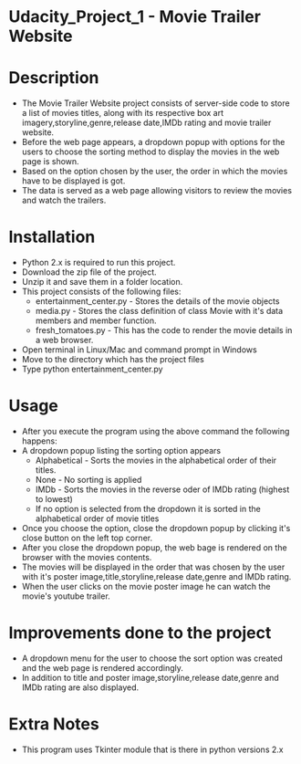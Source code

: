 # Udacity_Project_1 - Movie Trailer Website
# Description
- The Movie Trailer Website project consists of server-side code to store a list of movies titles, along with its respective box art imagery,storyline,genre,release date,IMDb rating and movie trailer website. 
- Before the web page appears, a dropdown popup with options for the users to choose the sorting method to display the movies in the web page is shown.
- Based on the option chosen by the user, the order in which the movies have to be displayed is got.
- The data is served as a web page allowing visitors to review the movies and watch the trailers.
# Installation
- Python 2.x is required to run this project. 
- Download the zip file of the project.
- Unzip it and save them in a folder location.
- This project consists of the following files:
    - entertainment_center.py - Stores the details of the movie objects
    - media.py - Stores the class definition of class Movie with it's data members and member function.
    - fresh_tomatoes.py - This has the code to render the movie details in a web browser.
- Open terminal in Linux/Mac and command prompt in Windows
- Move to the directory which has the project files
- Type python entertainment_center.py
# Usage
- After you execute the program using the above command the following happens:
- A dropdown popup listing the sorting option appears
  - Alphabetical - Sorts the movies in the alphabetical order of their titles.
  - None - No sorting is applied
  - IMDb - Sorts the movies in the reverse oder of IMDb rating (highest to lowest)
  - If no option is selected from the dropdown it is sorted in the alphabetical order of movie titles
- Once you choose the option, close the dropdown popup by clicking it's close button on the left top corner.
- After you close the dropdown popup, the web bage is rendered on the browser with the movies contents.
- The movies will be displayed in the order that was chosen by the user with it's poster image,title,storyline,release date,genre and IMDb rating.
- When the user clicks on the movie poster image he can watch the movie's youtube trailer.
# Improvements done to the project
- A dropdown menu for the user to choose the sort option was created and the web page is rendered accordingly.
- In addition to title and poster image,storyline,release date,genre and IMDb rating are also displayed.
# Extra Notes
- This program uses Tkinter module that is there in python versions 2.x


